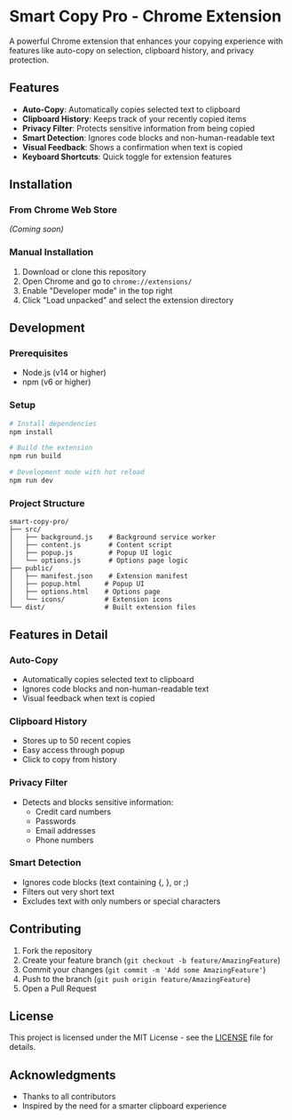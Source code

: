 # Smart Copy Pro - Chrome Extension

A powerful Chrome extension that enhances your copying experience with features like auto-copy on selection, clipboard history, and privacy protection.

## Features

- **Auto-Copy**: Automatically copies selected text to clipboard
- **Clipboard History**: Keeps track of your recently copied items
- **Privacy Filter**: Protects sensitive information from being copied
- **Smart Detection**: Ignores code blocks and non-human-readable text
- **Visual Feedback**: Shows a confirmation when text is copied
- **Keyboard Shortcuts**: Quick toggle for extension features

## Installation

### From Chrome Web Store
*(Coming soon)*

### Manual Installation
1. Download or clone this repository
2. Open Chrome and go to `chrome://extensions/`
3. Enable "Developer mode" in the top right
4. Click "Load unpacked" and select the extension directory

## Development

### Prerequisites
- Node.js (v14 or higher)
- npm (v6 or higher)

### Setup
```bash
# Install dependencies
npm install

# Build the extension
npm run build

# Development mode with hot reload
npm run dev
```

### Project Structure
```
smart-copy-pro/
├── src/
│   ├── background.js    # Background service worker
│   ├── content.js       # Content script
│   ├── popup.js         # Popup UI logic
│   └── options.js       # Options page logic
├── public/
│   ├── manifest.json    # Extension manifest
│   ├── popup.html      # Popup UI
│   ├── options.html    # Options page
│   └── icons/          # Extension icons
└── dist/               # Built extension files
```

## Features in Detail

### Auto-Copy
- Automatically copies selected text to clipboard
- Ignores code blocks and non-human-readable text
- Visual feedback when text is copied

### Clipboard History
- Stores up to 50 recent copies
- Easy access through popup
- Click to copy from history

### Privacy Filter
- Detects and blocks sensitive information:
  - Credit card numbers
  - Passwords
  - Email addresses
  - Phone numbers

### Smart Detection
- Ignores code blocks (text containing {, }, or ;)
- Filters out very short text
- Excludes text with only numbers or special characters

## Contributing

1. Fork the repository
2. Create your feature branch (`git checkout -b feature/AmazingFeature`)
3. Commit your changes (`git commit -m 'Add some AmazingFeature'`)
4. Push to the branch (`git push origin feature/AmazingFeature`)
5. Open a Pull Request

## License

This project is licensed under the MIT License - see the [LICENSE](LICENSE) file for details.

## Acknowledgments

- Thanks to all contributors
- Inspired by the need for a smarter clipboard experience 